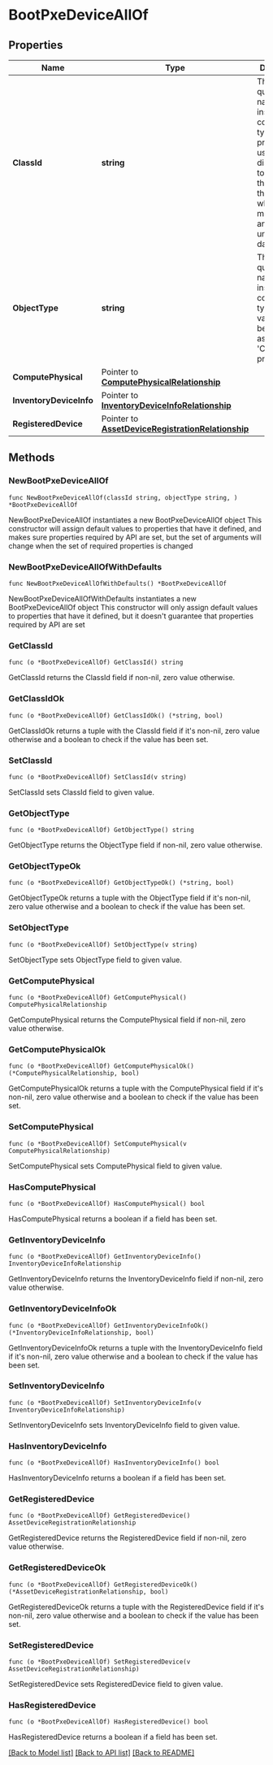 # BootPxeDeviceAllOf

## Properties

Name | Type | Description | Notes
------------ | ------------- | ------------- | -------------
**ClassId** | **string** | The fully-qualified name of the instantiated, concrete type. This property is used as a discriminator to identify the type of the payload when marshaling and unmarshaling data. | [default to "boot.PxeDevice"]
**ObjectType** | **string** | The fully-qualified name of the instantiated, concrete type. The value should be the same as the &#39;ClassId&#39; property. | [default to "boot.PxeDevice"]
**ComputePhysical** | Pointer to [**ComputePhysicalRelationship**](ComputePhysicalRelationship.md) |  | [optional] 
**InventoryDeviceInfo** | Pointer to [**InventoryDeviceInfoRelationship**](InventoryDeviceInfoRelationship.md) |  | [optional] 
**RegisteredDevice** | Pointer to [**AssetDeviceRegistrationRelationship**](AssetDeviceRegistrationRelationship.md) |  | [optional] 

## Methods

### NewBootPxeDeviceAllOf

`func NewBootPxeDeviceAllOf(classId string, objectType string, ) *BootPxeDeviceAllOf`

NewBootPxeDeviceAllOf instantiates a new BootPxeDeviceAllOf object
This constructor will assign default values to properties that have it defined,
and makes sure properties required by API are set, but the set of arguments
will change when the set of required properties is changed

### NewBootPxeDeviceAllOfWithDefaults

`func NewBootPxeDeviceAllOfWithDefaults() *BootPxeDeviceAllOf`

NewBootPxeDeviceAllOfWithDefaults instantiates a new BootPxeDeviceAllOf object
This constructor will only assign default values to properties that have it defined,
but it doesn't guarantee that properties required by API are set

### GetClassId

`func (o *BootPxeDeviceAllOf) GetClassId() string`

GetClassId returns the ClassId field if non-nil, zero value otherwise.

### GetClassIdOk

`func (o *BootPxeDeviceAllOf) GetClassIdOk() (*string, bool)`

GetClassIdOk returns a tuple with the ClassId field if it's non-nil, zero value otherwise
and a boolean to check if the value has been set.

### SetClassId

`func (o *BootPxeDeviceAllOf) SetClassId(v string)`

SetClassId sets ClassId field to given value.


### GetObjectType

`func (o *BootPxeDeviceAllOf) GetObjectType() string`

GetObjectType returns the ObjectType field if non-nil, zero value otherwise.

### GetObjectTypeOk

`func (o *BootPxeDeviceAllOf) GetObjectTypeOk() (*string, bool)`

GetObjectTypeOk returns a tuple with the ObjectType field if it's non-nil, zero value otherwise
and a boolean to check if the value has been set.

### SetObjectType

`func (o *BootPxeDeviceAllOf) SetObjectType(v string)`

SetObjectType sets ObjectType field to given value.


### GetComputePhysical

`func (o *BootPxeDeviceAllOf) GetComputePhysical() ComputePhysicalRelationship`

GetComputePhysical returns the ComputePhysical field if non-nil, zero value otherwise.

### GetComputePhysicalOk

`func (o *BootPxeDeviceAllOf) GetComputePhysicalOk() (*ComputePhysicalRelationship, bool)`

GetComputePhysicalOk returns a tuple with the ComputePhysical field if it's non-nil, zero value otherwise
and a boolean to check if the value has been set.

### SetComputePhysical

`func (o *BootPxeDeviceAllOf) SetComputePhysical(v ComputePhysicalRelationship)`

SetComputePhysical sets ComputePhysical field to given value.

### HasComputePhysical

`func (o *BootPxeDeviceAllOf) HasComputePhysical() bool`

HasComputePhysical returns a boolean if a field has been set.

### GetInventoryDeviceInfo

`func (o *BootPxeDeviceAllOf) GetInventoryDeviceInfo() InventoryDeviceInfoRelationship`

GetInventoryDeviceInfo returns the InventoryDeviceInfo field if non-nil, zero value otherwise.

### GetInventoryDeviceInfoOk

`func (o *BootPxeDeviceAllOf) GetInventoryDeviceInfoOk() (*InventoryDeviceInfoRelationship, bool)`

GetInventoryDeviceInfoOk returns a tuple with the InventoryDeviceInfo field if it's non-nil, zero value otherwise
and a boolean to check if the value has been set.

### SetInventoryDeviceInfo

`func (o *BootPxeDeviceAllOf) SetInventoryDeviceInfo(v InventoryDeviceInfoRelationship)`

SetInventoryDeviceInfo sets InventoryDeviceInfo field to given value.

### HasInventoryDeviceInfo

`func (o *BootPxeDeviceAllOf) HasInventoryDeviceInfo() bool`

HasInventoryDeviceInfo returns a boolean if a field has been set.

### GetRegisteredDevice

`func (o *BootPxeDeviceAllOf) GetRegisteredDevice() AssetDeviceRegistrationRelationship`

GetRegisteredDevice returns the RegisteredDevice field if non-nil, zero value otherwise.

### GetRegisteredDeviceOk

`func (o *BootPxeDeviceAllOf) GetRegisteredDeviceOk() (*AssetDeviceRegistrationRelationship, bool)`

GetRegisteredDeviceOk returns a tuple with the RegisteredDevice field if it's non-nil, zero value otherwise
and a boolean to check if the value has been set.

### SetRegisteredDevice

`func (o *BootPxeDeviceAllOf) SetRegisteredDevice(v AssetDeviceRegistrationRelationship)`

SetRegisteredDevice sets RegisteredDevice field to given value.

### HasRegisteredDevice

`func (o *BootPxeDeviceAllOf) HasRegisteredDevice() bool`

HasRegisteredDevice returns a boolean if a field has been set.


[[Back to Model list]](../README.md#documentation-for-models) [[Back to API list]](../README.md#documentation-for-api-endpoints) [[Back to README]](../README.md)


